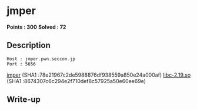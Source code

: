 # jmper

**Points : 300**
**Solved : 72**

## Description

	Host : jmper.pwn.seccon.jp
	Port : 5656

[jmper](jmper) (SHA1 :78e21967c2de5988876df938559a850e24a000af)
[libc-2.19.so](libc-2.19.so-8674307c6c294e2f710def8c57925a50e60ee69e) (SHA1 :8674307c6c294e2f710def8c57925a50e60ee69e)

## Write-up

